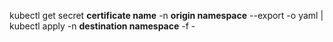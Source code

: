 kubectl get secret **certificate name** -n **origin namespace** --export -o yaml | \
kubectl apply -n **destination namespace** -f -